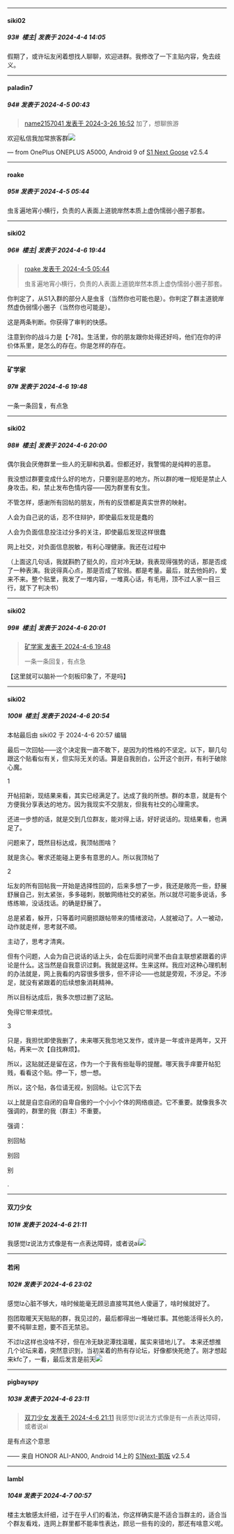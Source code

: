 ﻿
*****

####  siki02  
##### 93#         楼主| 发表于 2024-4-4 14:05

假期了，或许坛友闲着想找人聊聊，欢迎进群。我修改了一下主贴内容，免去歧义。


*****

####  paladin7  
##### 94#       发表于 2024-4-5 00:43

<blockquote><a href="httphttps://bbs.saraba1st.com/2b/forum.php?mod=redirect&amp;goto=findpost&amp;pid=64383228&amp;ptid=2169898" target="_blank">name2157041 发表于 2024-3-26 16:52</a>
加了，想聊旅游</blockquote>
欢迎私信我加常旅客群<img src="https://static.saraba1st.com/image/smiley/face2017/032.png" referrerpolicy="no-referrer">

— from OnePlus ONEPLUS A5000, Android 9 of [S1 Next Goose](https://pan.baidu.com/s/1mi43uRm) v2.5.4


*****

####  roake  
##### 95#       发表于 2024-4-5 05:44

虫豸遍地宵小横行，负责的人表面上道貌岸然本质上虚伪懦弱小圈子那套。


*****

####  siki02  
##### 96#         楼主| 发表于 2024-4-6 19:44

<blockquote><a href="httphttps://bbs.saraba1st.com/2b/forum.php?mod=redirect&amp;goto=findpost&amp;pid=64487119&amp;ptid=2169898" target="_blank">roake 发表于 2024-4-5 05:44</a>

虫豸遍地宵小横行，负责的人表面上道貌岸然本质上虚伪懦弱小圈子那套。</blockquote>
你判定了，从S1入群的部分人是虫豸（当然你也可能也是）。你判定了群主道貌岸然虚伪弱懦小圈子（当然你也可能是）。

这是两条判断。你获得了审判的快感。

注意到你的战斗力是【-78】。生活里，你的朋友跟你处得还好吗，他们在你的评价体系里，是怎么的存在。你是怎样的存在。

*****

####  矿学家  
##### 97#       发表于 2024-4-6 19:48

一条一条回复，有点急


*****

####  siki02  
##### 98#         楼主| 发表于 2024-4-6 20:00

偶尔我会厌倦群里一些人的无聊和执着。但都还好，我警惕的是纯粹的恶意。

我没想过群要变成什么好的地方，只要别是恶的地方。所以群的唯一规矩是禁止人身攻击。和，禁止发布色情内容——因为群里有女生。

不管怎样，感谢所有回帖的朋友，所有的反馈都是真实世界的映射。

人会为自己说的话，忍不住辩护，即使最后发现是蠢的

人会为负面信息投注过分多的关注，即使最后发现这样很蠢

网上社交，对负面信息脱敏，有利心理健康。我还在过程中

（上面这几句话，我就斟酌了挺久的，应对冷无缺，我表现得强势的话，那是否成了一种表演。我说得真心点，那是否成了软弱。都是考量。最后，就去他妈的，爱来不来。整个贴里，我发了一堆内容，一堆真心话，有毛用，顶不过人家一目三行，就下了判决书）

*****

####  siki02  
##### 99#         楼主| 发表于 2024-4-6 20:01

<blockquote><a href="httphttps://bbs.saraba1st.com/2b/forum.php?mod=redirect&amp;goto=findpost&amp;pid=64502624&amp;ptid=2169898" target="_blank">矿学家 发表于 2024-4-6 19:48</a>

一条一条回复，有点急</blockquote>
【这里就可以脑补一个刻板印象了，不是吗】


*****

####  siki02  
##### 100#         楼主| 发表于 2024-4-6 20:54

 本帖最后由 siki02 于 2024-4-6 20:57 编辑 

最后一次回帖——这个决定我一直不敢下，是因为的性格的不坚定。以下，聊几句跟这个贴看似有关，但实际无关的话。算是自我剖白，公开这个剖开，有利于破除心魔。

1 

开帖招新，现结果来看，其实已经满足了。达成了我的所想。群的本意，就是有个方便我分享表达的地方。因为我现实不交朋友，但我有社交的心理需求。

还进一步想的话，就是交到几位群友，能对得上话，好好说话的。现结果看，也满足了。

问题来了，既然目标达成，我顶帖图啥？

就是贪心。奢求还能碰上更多有意思的人。所以我顶帖了

2

坛友的所有回帖我一开始是选择性回的，后来多想了一步，我还是敞亮一些，舒展舒展自己，别太紧张，多多碰刺，脱敏网络社交的紧张。所以就尽可能多说话，多练练嘛，没话找话。的确是舒展了。

总是紧着，躲开，只等着时间磨损跟帖带来的情绪波动，人就被动了。人一被动，动作就走样，思考就不顺。

主动了，思考才清爽。

但有个问题，人会为自己说话的话上头，会在后面时间里不由自主联想紧跟着的评论是什么。这当然是自我意识过剩。我就是这样。生来这样。我应对这种心理机制的办法就是，网上我看的内容很多很多，但不评论——也就是旁观，不涉足。不涉足，就没有紧跟着的后续想象消耗精神。

所以目标达成后，我多次想过删了这贴。

免得它带来烦忧。

3

只是，我担忧即使我删了，未来哪天我忽地又发作，或许是一年或许是两年，又开帖，再来一次【自找麻烦】。

所以，这贴就还是留在这，作为一个于我有些耻辱的提醒。哪天我手痒要开帖犯贱，看看这个贴。停一下，想一想。

所以，这个贴，各位请无视，别回帖。让它沉下去

以上就是自恋自闭的自卑自傲的一个小小个体的网络痕迹。它不重要。就像我多次强调的，群里的我（群主）不重要。

强调：

别回帖

别回

别

.


*****

####  双刀少女  
##### 101#       发表于 2024-4-6 21:11

我感觉lz说法方式像是有一点表达障碍，或者说ai<img src="https://static.saraba1st.com/image/smiley/face2017/004.gif" referrerpolicy="no-referrer">


*****

####  若闲  
##### 102#       发表于 2024-4-6 23:02

感觉lz心脏不够大，啥时候能毫无顾忌直接骂其他人傻逼了，啥时候就好了。

抱团取暖天天贴贴的群，我见过的，最后都得出一堆破烂事。其他能活得长久的，要不纯聊主题，要不百无禁忌。

不过lz这样也没啥不好，但在冷无缺泥潭找温暖，属实来错地儿了。
本来还想推几个论坛来着，突然意识到，当初呆着的热有存论坛，好像都快死绝了。刚才想起来kfc了，一看，最后发言是前天<img src="https://static.saraba1st.com/image/smiley/face2017/068.png" referrerpolicy="no-referrer">


*****

####  pigbayspy  
##### 103#       发表于 2024-4-6 23:11

<blockquote><a href="httphttps://bbs.saraba1st.com/2b/forum.php?mod=redirect&amp;goto=findpost&amp;pid=64503596&amp;ptid=2169898" target="_blank">双刀少女 发表于 2024-4-6 21:11</a>
我感觉lz说法方式像是有一点表达障碍，或者说ai</blockquote>
是有点这个意思

—— 来自 HONOR ALI-AN00, Android 14上的 [S1Next-鹅版](https://github.com/ykrank/S1-Next/releases) v2.5.4


*****

####  lambl  
##### 104#       发表于 2024-4-7 00:57

楼主太敏感太纤细，过于在乎人们的看法，你这样确实是不适合当群主的，适合当个群友看戏，连网上群里都不能率性表达，顾忌一些有的没的，那还有啥意义呢。

